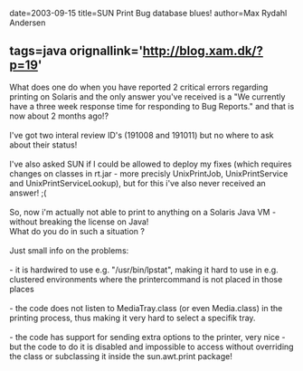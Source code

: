 date=2003-09-15
title=SUN Print Bug database blues!
author=Max Rydahl Andersen

tags=java 
orignallink='http://blog.xam.dk/?p=19'
---
<div><p>What does one do when you have reported 2 critical errors regarding printing on Solaris and the only answer you've received is a "We currently have a three week response time for responding to Bug Reports." and that is now about 2 months ago!?<br><br>
I've got two interal review ID's (191008 and 191011) but no where to ask about their status!<br><br>
I've also asked SUN if I could be allowed to deploy my fixes (which requires changes on classes in rt.jar - more precisly UnixPrintJob, UnixPrintService and UnixPrintServiceLookup), but for this i've also never received an answer! ;(<br><br>
So, now i'm actually not able to print to anything on a Solaris Java VM - without breaking the license on Java!<br>
What do you do in such a situation ?<br><br>
Just small info on the problems:<br><br>
- it is hardwired to use e.g. "/usr/bin/lpstat", making it hard to use in e.g. clustered environments where the printercommand is not placed in those places<br><br>
- the code does not listen to MediaTray.class (or even Media.class) in the printing process, thus making it very hard to select a specifik tray.<br><br>
- the code has support for sending extra options to the printer, very nice - but the code to do it is disabled and impossible to access without overriding the class or subclassing it inside the sun.awt.print package!<br><br></p></div>
